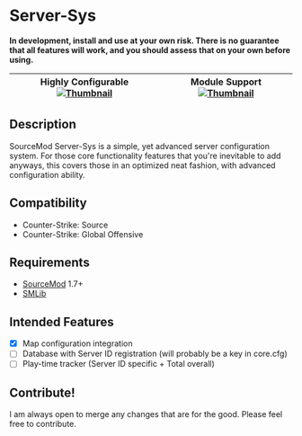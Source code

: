 # Server-Sys
**In development, install and use at your own risk. There is no guarantee that all features will work, and you should assess that on your own before using.**

| Highly Configurable [![Thumbnail](http://whocodes.pw/ss/2015-07-02_23-33-40-thumbnail.jpg)](http://whocodes.pw/ss/2015-07-02_23-33-40.png) | Module Support [![Thumbnail](http://whocodes.pw/ss/2015-07-02_23-55-43.png)](http://whocodes.pw/ss/2015-07-02_23-52-14.png) |
|:------------------------------------------------------------------------------------------------------------------------------------------:|:---------------------------------------------------------------------------------------------------------------------------:|

## Description
SourceMod Server-Sys is a simple, yet advanced server configuration system. For those core functionality features that you're inevitable to add anyways, this covers those in an optimized neat fashion, with advanced configuration ability.

## Compatibility
* Counter-Strike: Source
* Counter-Strike: Global Offensive

## Requirements
* [SourceMod](http://sourcemod.net/) 1.7+
* [SMLib](http://github.com/bcserv/smlib/)

## Intended Features
* [x] Map configuration integration
* [ ] Database with Server ID registration (will probably be a key in core.cfg)
* [ ] Play-time tracker (Server ID specific + Total overall)

## Contribute!
I am always open to merge any changes that are for the good. Please feel free to contribute.

